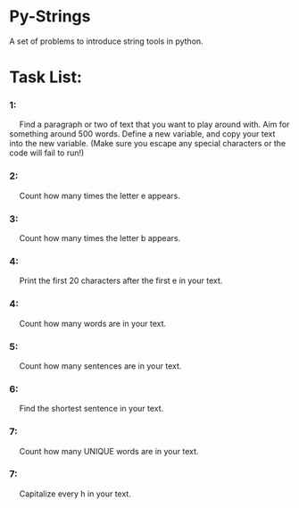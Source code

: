 # Py-Strings
A set of problems to introduce string tools in python.

# Task List:

### 1:
&emsp; Find a paragraph or two of text that you want to play around with. Aim for something around 500 words. Define a new variable, and copy your text into the new variable. (Make sure you escape any special characters or the code will fail to run!)

### 2:
&emsp; Count how many times the letter e appears.

### 3:
&emsp; Count how many times the letter b appears.

### 4:
&emsp; Print the first 20 characters after the first e in your text.

### 4:
&emsp; Count how many words are in your text.

### 5:
&emsp; Count how many sentences are in your text.

### 6:
&emsp; Find the shortest sentence in your text.

### 7:
&emsp; Count how many UNIQUE words are in your text.

### 7:
&emsp; Capitalize every h in your text.
